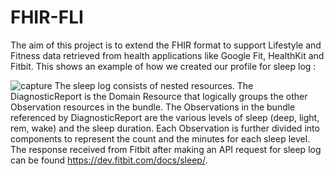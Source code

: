 # FHIR-FLI
The aim of this project is to extend the FHIR format to support Lifestyle and Fitness data retrieved from health applications like Google Fit, HealthKit and Fitbit.
This shows an example of how we created our profile for sleep log :

![capture](https://user-images.githubusercontent.com/13016465/29273226-694f285a-80fb-11e7-8bdf-58bf588a60b1.PNG)
The sleep log consists of nested resources. The DiagnosticReport is the Domain Resource that logically groups the other Observation resources in the bundle. The Observations in the bundle referenced by DiagnosticReport are the various levels of sleep (deep, light, rem, wake) and the sleep duration. Each Observation is further divided into components to represent the count and the minutes for each sleep level. The response received from Fitbit after making an API request for sleep log can be found https://dev.fitbit.com/docs/sleep/.
